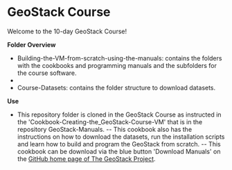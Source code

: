 # GeoStack Course
Welcome to the 10-day GeoStack Course!

**Folder Overview**
- Building-the-VM-from-scratch-using-the-manuals: contains the folders with the cookbooks and programming manuals and the subfolders for the course software.
- 
- Course-Datasets: contains the folder structure to download datasets.


**Use**
- This repository folder is cloned in the GeoStack Course as instructed in the 'Cookbook-Creating-the_GeoStack-Course-VM' that is in the repository GeoStack-Manuals. 
  -- This cookbook also has the instructions on how to download the datasets, run the installation scripts and learn how to build and program the GeoStack from scratch. 
  -- This cookbook can be download via the blue button 'Download Manuals' on the [GitHub home page of The GeoStack Project](https://The-GeoStack-Project.github.io).
